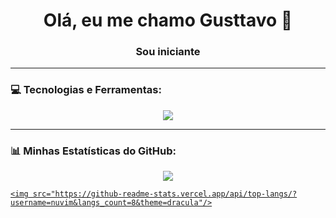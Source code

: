 
<h1 align="center">Olá, eu me chamo Gusttavo 👋</h1>
<h3 align="center">Sou iniciante</h3>

---

### 💻 Tecnologias e Ferramentas:

<p align="center"> 
  <a href="https://skillicons.dev">
    <img src="https://skillicons.dev/icons?i=java,cs,cpp,c,html,css,js,git" />
  </a>
</p>

---


### 📊 Minhas Estatísticas do GitHub:

<p align="center">
  <a href="https://github.com/nuvim">
    <img src="https://github-readme-stats.vercel.app/api?username=nuvim&show_icons=true&theme=dracula&include_all_commits=true&count_private=true"/>
    
    <img src="https://github-readme-stats.vercel.app/api/top-langs/?username=nuvim&langs_count=8&theme=dracula"/>
  </a>
</p>
